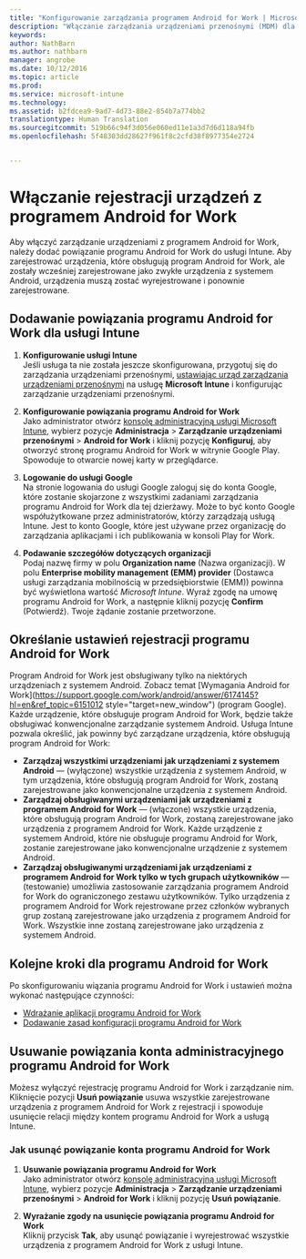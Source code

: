 ```yaml
---
title: "Konfigurowanie zarządzania programem Android for Work | Microsoft Intune"
description: "Włączanie zarządzania urządzeniami przenośnymi (MDM) dla urządzeń z programem Android for Work w usłudze Microsoft Intune."
keywords: 
author: NathBarn
ms.author: nathbarn
manager: angrobe
ms.date: 10/12/2016
ms.topic: article
ms.prod: 
ms.service: microsoft-intune
ms.technology: 
ms.assetid: b2fdcea9-9ad7-4d73-88e2-854b7a774bb2
translationtype: Human Translation
ms.sourcegitcommit: 519b66c94f3d056e060ed11e1a3d7d6d118a94fb
ms.openlocfilehash: 5f48303dd28627f961f8c2cfd38f8977354e2724


---
```


# Włączanie rejestracji urządzeń z programem Android for Work

Aby włączyć zarządzanie urządzeniami z programem Android for Work, należy dodać powiązanie programu Android for Work do usługi Intune. Aby zarejestrować urządzenia, które obsługują program Android for Work, ale zostały wcześniej zarejestrowane jako zwykłe urządzenia z systemem Android, urządzenia muszą zostać wyrejestrowane i ponownie zarejestrowane.

## Dodawanie powiązania programu Android for Work dla usługi Intune

1. **Konfigurowanie usługi Intune**<br>
Jeśli usługa ta nie została jeszcze skonfigurowana, przygotuj się do zarządzania urządzeniami przenośnymi, [ustawiając urząd zarządzania urządzeniami przenośnymi](prerequisites-for-enrollment.md#set-mobile-device-management-authority) na usługę **Microsoft Intune** i konfigurując zarządzanie urządzeniami przenośnymi.

2. **Konfigurowanie powiązania programu Android for Work**<br>
    Jako administrator otwórz [konsolę administracyjną usługi Microsoft Intune](http://manage.microsoft.com), wybierz pozycje **Administracja** &gt; **Zarządzanie urządzeniami przenośnymi** &gt; **Android for Work** i kliknij pozycję **Konfiguruj**, aby otworzyć stronę programu Android for Work w witrynie Google Play. Spowoduje to otwarcie nowej karty w przeglądarce.

3. **Logowanie do usługi Google**<br>
   Na stronie logowania do usługi Google zaloguj się do konta Google, które zostanie skojarzone z wszystkimi zadaniami zarządzania programu Android for Work dla tej dzierżawy. Może to być konto Google współużytkowane przez administratorów, którzy zarządzają usługą Intune. Jest to konto Google, które jest używane przez organizację do zarządzania aplikacjami i ich publikowania w konsoli Play for Work.

4. **Podawanie szczegółów dotyczących organizacji**<br>
   Podaj nazwę firmy w polu **Organization name** (Nazwa organizacji). W polu **Enterprise mobility management (EMM) provider** (Dostawca usługi zarządzania mobilnością w przedsiębiorstwie (EMM)) powinna być wyświetlona wartość *Microsoft Intune*. Wyraź zgodę na umowę programu Android for Work, a następnie kliknij pozycję **Confirm** (Potwierdź). Twoje żądanie zostanie przetworzone.

## Określanie ustawień rejestracji programu Android for Work
   Program Android for Work jest obsługiwany tylko na niektórych urządzeniach z systemem Android. Zobacz temat [Wymagania Android for Work](https://support.google.com/work/android/answer/6174145?hl=en&ref_topic=6151012 style="target=new_window") (program Google).  Każde urządzenie, które obsługuje program Android for Work, będzie także obsługiwać konwencjonalne zarządzanie systemem Android.  Usługa Intune pozwala określić, jak powinny być zarządzane urządzenia, które obsługują program Android for Work:

   - **Zarządzaj wszystkimi urządzeniami jak urządzeniami z systemem Android** — (wyłączone) wszystkie urządzenia z systemem Android, w tym urządzenia, które obsługują program Android for Work, zostaną zarejestrowane jako konwencjonalne urządzenia z systemem Android.
   - **Zarządzaj obsługiwanymi urządzeniami jak urządzeniami z programem Android for Work** — (włączone) wszystkie urządzenia, które obsługują program Android for Work, zostaną zarejestrowane jako urządzenia z programem Android for Work. Każde urządzenie z systemem Android, które nie obsługuje programu Android for Work, zostanie zarejestrowane jako konwencjonalne urządzenie z systemem Android.
   - **Zarządzaj obsługiwanymi urządzeniami jak urządzeniami z programem Android for Work tylko w tych grupach użytkowników** — (testowanie) umożliwia zastosowanie zarządzania programem Android for Work do ograniczonego zestawu użytkowników. Tylko urządzenia z programem Android for Work rejestrowane przez członków wybranych grup zostaną zarejestrowane jako urządzenia z programem Android for Work. Wszystkie inne zostaną zarejestrowane jako urządzenia z systemem Android.

## Kolejne kroki dla programu Android for Work
Po skonfigurowaniu wiązania programu Android for Work i ustawień można wykonać następujące czynności:
- [Wdrażanie aplikacji programu Android for Work](android-for-work-apps.md)
- [Dodawanie zasad konfiguracji programu Android for Work](android-for-work-policy-settings-in-microsoft-intune.md)

## Usuwanie powiązania konta administracyjnego programu Android for Work

Możesz wyłączyć rejestrację programu Android for Work i zarządzanie nim. Kliknięcie pozycji **Usuń powiązanie** usuwa wszystkie zarejestrowane urządzenia z programem Android for Work z rejestracji i spowoduje usunięcie relacji między kontem programu Android for Work a usługą Intune.

### Jak usunąć powiązanie konta programu Android for Work

1. **Usuwanie powiązania programu Android for Work**<br>
    Jako administrator otwórz [konsolę administracyjną usługi Microsoft Intune](http://manage.microsoft.com), wybierz pozycje **Administracja** &gt; **Zarządzanie urządzeniami przenośnymi** &gt; **Android for Work** i kliknij pozycję **Usuń powiązanie**.

2. **Wyrażanie zgody na usunięcie powiązania programu Android for Work**<br>
  Kliknij przycisk **Tak**, aby usunąć powiązanie i wyrejestrować wszystkie urządzenia z programem Android for Work z usługi Intune.



<!--HONumber=Oct16_HO2-->


